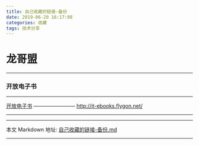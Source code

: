 ```yaml
---
title: 自己收藏的链接-备份
date: 2019-06-20 16:17:08
categories: 收藏
tags: 技术分享
---
```


# 龙哥盟
____
### 开放电子书
____
[开放电子书](http://it-ebooks.flygon.net/)
————————
http://it-ebooks.flygon.net/

---
____
本文 Markdown 地址: [自己收藏的链接-备份.md](https://github.com/linkenwild/linkenwild.github.io/tree/master/Markdown/自己收藏的链接-备份.md)
___